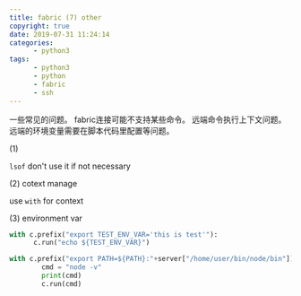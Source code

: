 ```yaml
---
title: fabric (7) other
copyright: true
date: 2019-07-31 11:24:14
categories:
      - python3
tags:
      - python3
      - python
      - fabric
      - ssh
---
```

一些常见的问题。
fabric连接可能不支持某些命令。
远端命令执行上下文问题。
远端的环境变量需要在脚本代码里配置等问题。

<!-- more -->

(1) 

`lsof` don't use it if not necessary

(2) cotext manage

use  `with` for context

(3) environment var

```python
with c.prefix("export TEST_ENV_VAR='this is test'"):
      c.run("echo ${TEST_ENV_VAR}")

with c.prefix("export PATH=${PATH}:"+server["/home/user/bin/node/bin"]):
        cmd = "node -v"
        print(cmd)
        c.run(cmd)
```